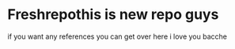 # Freshrepothis is new repo guys
if you want any references you can get over here
i love  you bacche
